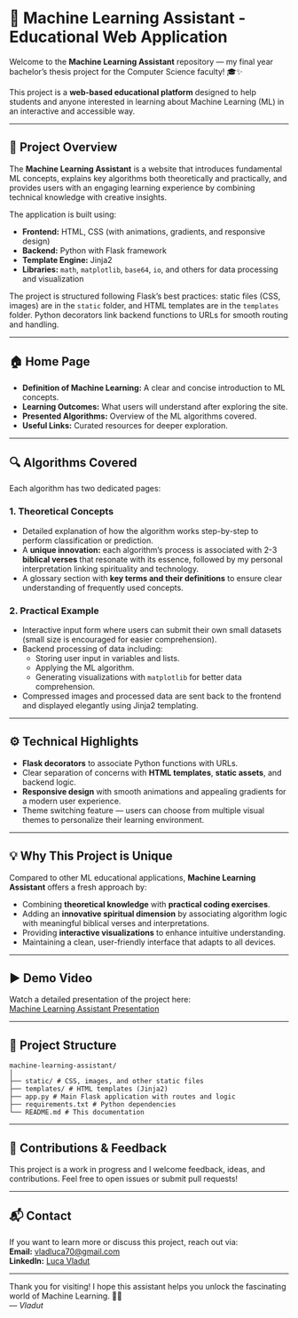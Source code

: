# 🤖 Machine Learning Assistant - Educational Web Application

Welcome to the **Machine Learning Assistant** repository — my final year bachelor’s thesis project for the Computer Science faculty! 🎓✨

This project is a **web-based educational platform** designed to help students and anyone interested in learning about Machine Learning (ML) in an interactive and accessible way.

---

## 📝 Project Overview

The **Machine Learning Assistant** is a website that introduces fundamental ML concepts, explains key algorithms both theoretically and practically, and provides users with an engaging learning experience by combining technical knowledge with creative insights.

The application is built using:
- **Frontend:** HTML, CSS (with animations, gradients, and responsive design)
- **Backend:** Python with Flask framework
- **Template Engine:** Jinja2
- **Libraries:** `math`, `matplotlib`, `base64`, `io`, and others for data processing and visualization

The project is structured following Flask’s best practices: static files (CSS, images) are in the `static` folder, and HTML templates are in the `templates` folder. Python decorators link backend functions to URLs for smooth routing and handling.

---

## 🏠 Home Page

- **Definition of Machine Learning:** A clear and concise introduction to ML concepts.
- **Learning Outcomes:** What users will understand after exploring the site.
- **Presented Algorithms:** Overview of the ML algorithms covered.
- **Useful Links:** Curated resources for deeper exploration.

---

## 🔍 Algorithms Covered

Each algorithm has two dedicated pages:

### 1. Theoretical Concepts  
- Detailed explanation of how the algorithm works step-by-step to perform classification or prediction.
- A **unique innovation:** each algorithm’s process is associated with 2-3 **biblical verses** that resonate with its essence, followed by my personal interpretation linking spirituality and technology.
- A glossary section with **key terms and their definitions** to ensure clear understanding of frequently used concepts.

### 2. Practical Example  
- Interactive input form where users can submit their own small datasets (small size is encouraged for easier comprehension).
- Backend processing of data including:
  - Storing user input in variables and lists.
  - Applying the ML algorithm.
  - Generating visualizations with `matplotlib` for better data comprehension.
- Compressed images and processed data are sent back to the frontend and displayed elegantly using Jinja2 templating.

---

## ⚙️ Technical Highlights

- **Flask decorators** to associate Python functions with URLs.
- Clear separation of concerns with **HTML templates**, **static assets**, and backend logic.
- **Responsive design** with smooth animations and appealing gradients for a modern user experience.
- Theme switching feature — users can choose from multiple visual themes to personalize their learning environment.

---

## 💡 Why This Project is Unique

Compared to other ML educational applications, **Machine Learning Assistant** offers a fresh approach by:

- Combining **theoretical knowledge** with **practical coding exercises**.
- Adding an **innovative spiritual dimension** by associating algorithm logic with meaningful biblical verses and interpretations.
- Providing **interactive visualizations** to enhance intuitive understanding.
- Maintaining a clean, user-friendly interface that adapts to all devices.

---

## ▶️ Demo Video

Watch a detailed presentation of the project here:  
[Machine Learning Assistant Presentation](https://www.youtube.com/watch?v=I7poGoGNP1Q&t=1s)

---


## 📂 Project Structure
```
machine-learning-assistant/
│
├── static/ # CSS, images, and other static files
├── templates/ # HTML templates (Jinja2)
├── app.py # Main Flask application with routes and logic
├── requirements.txt # Python dependencies
└── README.md # This documentation

```

---

## 🙌 Contributions & Feedback

This project is a work in progress and I welcome feedback, ideas, and contributions. Feel free to open issues or submit pull requests!

---

## 📬 Contact

If you want to learn more or discuss this project, reach out via:  
**Email:** vladluca70@gmail.com  
**LinkedIn:** [Luca Vladut](https://www.linkedin.com/in/lucavladut2003/)

---

Thank you for visiting! I hope this assistant helps you unlock the fascinating world of Machine Learning. 🚀🤖  
— *Vladut*  
